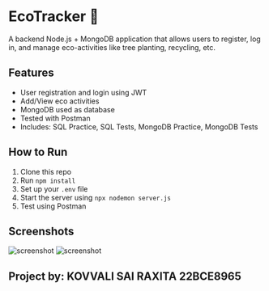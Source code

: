 # EcoTracker 🌱

A backend Node.js + MongoDB application that allows users to register, log in, and manage eco-activities like tree planting, recycling, etc.

## Features
- User registration and login using JWT
- Add/View eco activities
- MongoDB used as database
- Tested with Postman
- Includes: SQL Practice, SQL Tests, MongoDB Practice, MongoDB Tests

## How to Run
1. Clone this repo
2. Run `npm install`
3. Set up your `.env` file
4. Start the server using `npx nodemon server.js`
5. Test using Postman

## Screenshots
![screenshot](./screenshots/postman_register.png)
![screenshot](./screenshots/postman_login.png)

## Project by: KOVVALI SAI RAXITA 22BCE8965
